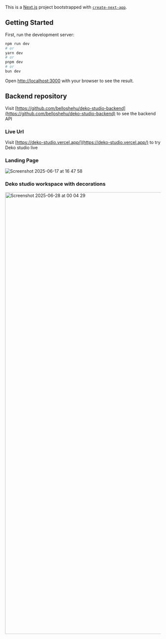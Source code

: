 This is a [Next.js](https://nextjs.org) project bootstrapped with [`create-next-app`](https://nextjs.org/docs/app/api-reference/cli/create-next-app).

## Getting Started

First, run the development server:

```bash
npm run dev
# or
yarn dev
# or
pnpm dev
# or
bun dev
```

Open [http://localhost:3000](http://localhost:3000) with your browser to see the result.

## Backend repository
Visit [https://github.com/belloshehu/deko-studio-backend](https://github.com/belloshehu/deko-studio-backend) to see the backend API

### Live Url
Visit [https://deko-studio.vercel.app/](https://deko-studio.vercel.app/) to try Deko studio live

### Landing Page

![Screenshot 2025-06-17 at 16 47 58](https://github.com/user-attachments/assets/d860f518-d69e-44df-9395-ea69004a6b63)

### Deko studio workspace with decorations
<img width="1428" alt="Screenshot 2025-06-28 at 00 04 29" src="https://github.com/user-attachments/assets/d05b245a-40c7-4ac3-9460-47d0a2ecb4a2" />
